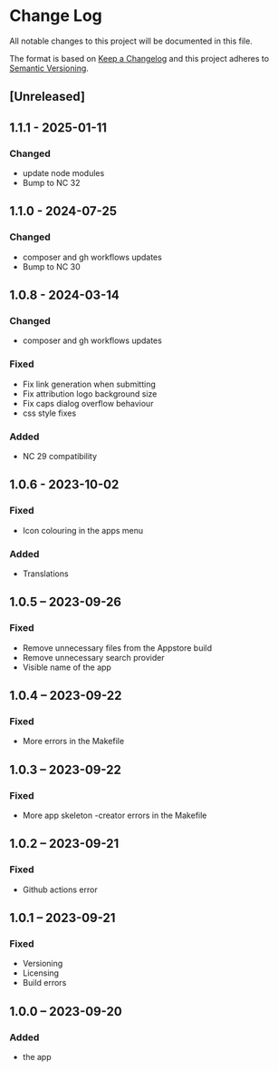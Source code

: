 # Change Log
All notable changes to this project will be documented in this file.

The format is based on [Keep a Changelog](http://keepachangelog.com/)
and this project adheres to [Semantic Versioning](http://semver.org/).

## [Unreleased]

## 1.1.1 - 2025-01-11

### Changed
* update node modules
* Bump to NC 32

## 1.1.0 - 2024-07-25

### Changed
* composer and gh workflows updates
* Bump to NC 30

## 1.0.8 - 2024-03-14

### Changed
* composer and gh workflows updates

### Fixed
* Fix link generation when submitting
* Fix attribution logo background size
* Fix caps dialog overflow behaviour
* css style fixes

### Added
* NC 29 compatibility

## 1.0.6 - 2023-10-02
### Fixed
* Icon colouring in the apps menu
### Added
* Translations

## 1.0.5 – 2023-09-26
### Fixed
* Remove unnecessary files from the Appstore build
* Remove unnecessary search provider
* Visible name of the app

## 1.0.4 – 2023-09-22
### Fixed
* More errors in the Makefile

## 1.0.3 – 2023-09-22
### Fixed
* More app skeleton -creator errors in the Makefile

## 1.0.2 – 2023-09-21
### Fixed
* Github actions error

## 1.0.1 – 2023-09-21
### Fixed
* Versioning
* Licensing
* Build errors

## 1.0.0 – 2023-09-20
### Added
* the app
